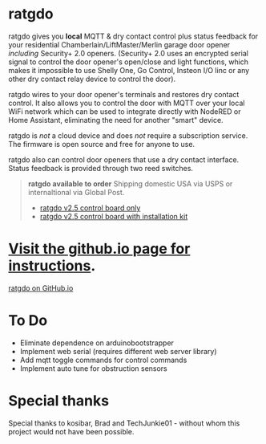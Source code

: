 # ratgdo

ratgdo gives you **local** MQTT & dry contact control plus status feedback for your residential Chamberlain/LiftMaster/Merlin garage door opener _including_ Security+ 2.0 openers. (Security+ 2.0 uses an encrypted serial signal to control the door opener's open/close and light functions, which makes it impossible to use Shelly One, Go Control, Insteon I/O linc or any other dry contact relay device to control the door). 

ratgdo wires to your door opener's terminals and restores dry contact control. It also allows you to control the door with MQTT over your local WiFi network which can be used to integrate directly with NodeRED or Home Assistant, eliminating the need for another "smart" device.

ratgdo is *not* a cloud device and does *not* require a subscription service. The firmware is open source and free for anyone to use.

ratgdo also can control door openers that use a dry contact interface. Status feedback is provided through two reed switches.

> **ratgdo available to order**
> Shipping domestic USA via USPS or internaltional via Global Post.
>
> * [ratgdo v2.5 control board only](https://square.link/u/B5pW7OZW)
> * [ratgdo v2.5 control board with installation kit](https://square.link/u/FKqlMSWT)

# [Visit the github.io page for instructions](https://paulwieland.github.io/ratgdo/).
[ratgdo on GitHub.io](https://paulwieland.github.io/ratgdo/)

# To Do
* Eliminate dependence on arduinobootstrapper
* Implement web serial (requires different web server library)
* Add mqtt toggle commands for control commands
* Implement auto tune for obstruction sensors

# Special thanks

Special thanks to kosibar, Brad and TechJunkie01 - without whom this project would not have been possible.

